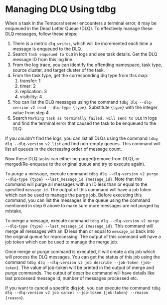 # Managing DLQ Using tdbg
When a task in the Temporal server encounters a terminal error, it may be enqueued in the Dead Letter Queue (DLQ). 
To effectively manage these DLQ messages, follow these steps:

1. There is a metric `dlq_writes`, which will be incremented each time a message is enqueued to the DLQ.
2. Search `Task enqueued to DLQ` in logs and see task details. Get the DLQ message ID from this log line.
3. From the log trace, you can identify the offending namespace, task type, source cluster, and target cluster of the task.
4. From the task type, get the corresponding dlq type from this map:
    1. transfer: 1
    2. timer: 2
    3. replication: 3
    4. visibility: 4
5. You can list the DLQ messages using the command
   `tdbg dlq --dlq-version v2 read --dlq-type {type}`. Substitute `{type}` with the integer value from step 4.
6. Search `Marking task as terminally failed, will send to DLQ` in logs and find the terminal error that caused the task to be enqueued to the DLQ.

If you couldn't find the logs, you can list all DLQs using the command `tdbg dlq --dlq-version v2 list` and find non-empty queues.
This command will list all queues in the decreasing order of message count.

Now these DLQ tasks can either be purged(remove from DLQ), or merged(Re-enqueue to the original queue and try to execute again).

To purge a message, execute command `tdbg dlq --dlq-version v2 purge --dlq-type {type} --last_message_id {message_id}`. 
Note that this command will purge all messages with an ID less than or equal to the specified `message_id`. 
The output of this command will have a job token which can be used to manage the purge job.
Before executing this command, you can list the messages in the queue using the command mentioned in step 6 above to make sure more messages are not purged by mistake.

To merge a message, execute command `tdbg dlq --dlq-version v2 merge --dlq-type {type} --last_message_id {message_id}`.
This command will merge all messages with an ID less than or equal to `message_id` back into the original queue for reprocessing.
The output of this command will have a job token which can be used to manage the merge job.

Once merge or purge command is executed, it will create a dlq job which will process the DLQ messages. You can get the status of this job using the command
`tdbg dlq --dlq-version v2 job describe --job-token {job-token}`. The value of job-token will be printed in the output of merge and purge commands.
The output of describe command will have details like last processed message id, number of messages processed etc.

If you want to cancel a specific dlq job, you can execute the command `tdbg dlq --dlq-version v2 job cancel --job-token {job-token} --reason {reason}`.
